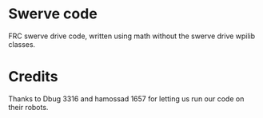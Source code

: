 # Swerve code
FRC swerve drive code, written using math without the swerve drive wpilib classes.
# Credits
Thanks to Dbug 3316 and hamossad 1657 for letting us run our code on their robots.
